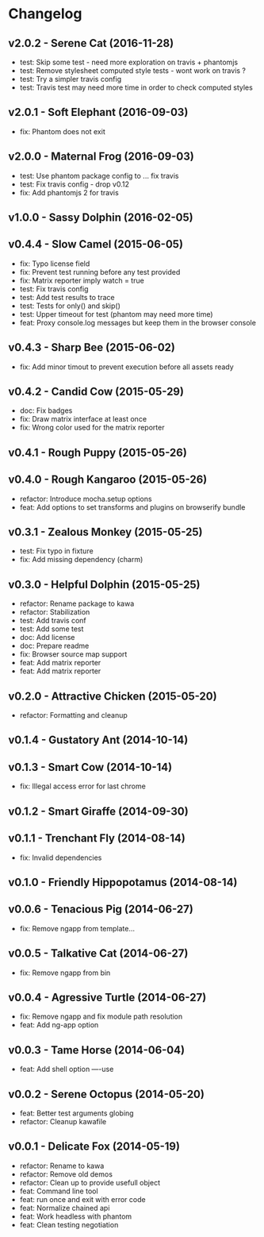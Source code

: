 Changelog
=========

v2.0.2 - Serene Cat (2016-11-28) 
----------------------------------------------------------------------

  - test: Skip some test - need more exploration on travis + phantomjs
  - test: Remove stylesheet computed style tests - wont work on travis ?
  - test: Try a simpler travis config
  - test: Travis test may need more time in order to check computed styles


v2.0.1 - Soft Elephant (2016-09-03) 
----------------------------------------------------------------------

  - fix: Phantom does not exit


v2.0.0 - Maternal Frog (2016-09-03) 
----------------------------------------------------------------------

  - test: Use phantom package config to ... fix travis
  - test: Fix travis config - drop v0.12
  - fix: Add phantomjs 2 for travis


v1.0.0 - Sassy Dolphin (2016-02-05) 
----------------------------------------------------------------------



v0.4.4 - Slow Camel (2015-06-05) 
----------------------------------------------------------------------

  - fix: Typo license field
  - fix: Prevent test running before any test provided
  - fix: Matrix reporter imply watch = true
  - test: Fix travis config
  - test: Add test results to trace
  - test: Tests for only() and skip()
  - test: Upper timeout for test (phantom may need more time)
  - feat: Proxy console.log messages but keep them in the browser console


v0.4.3 - Sharp Bee (2015-06-02) 
----------------------------------------------------------------------

  - fix: Add minor timout to prevent execution before all assets ready


v0.4.2 - Candid Cow (2015-05-29) 
----------------------------------------------------------------------

  - doc: Fix badges
  - fix: Draw matrix interface at least once
  - fix: Wrong color used for the matrix reporter


v0.4.1 - Rough Puppy (2015-05-26) 
----------------------------------------------------------------------



v0.4.0 - Rough Kangaroo (2015-05-26) 
----------------------------------------------------------------------

  - refactor: Introduce mocha.setup options
  - feat: Add options to set transforms and plugins on browserify bundle


v0.3.1 - Zealous Monkey (2015-05-25) 
----------------------------------------------------------------------

  - test: Fix typo in fixture
  - fix: Add missing dependency (charm)


v0.3.0 - Helpful Dolphin (2015-05-25) 
----------------------------------------------------------------------

  - refactor: Rename package to kawa
  - refactor: Stabilization
  - test: Add travis conf
  - test: Add some test
  - doc: Add license
  - doc: Prepare readme
  - fix: Browser source map support
  - feat: Add matrix reporter
  - feat: Add matrix reporter


v0.2.0 - Attractive Chicken (2015-05-20) 
----------------------------------------------------------------------

  - refactor: Formatting and cleanup


v0.1.4 - Gustatory Ant (2014-10-14) 
----------------------------------------------------------------------



v0.1.3 - Smart Cow (2014-10-14) 
----------------------------------------------------------------------

  - fix: Illegal access error for last chrome


v0.1.2 - Smart Giraffe (2014-09-30) 
----------------------------------------------------------------------



v0.1.1 - Trenchant Fly (2014-08-14) 
----------------------------------------------------------------------

  - fix: Invalid dependencies


v0.1.0 - Friendly Hippopotamus (2014-08-14) 
----------------------------------------------------------------------



v0.0.6 - Tenacious Pig (2014-06-27) 
----------------------------------------------------------------------

  - fix: Remove ngapp from template…


v0.0.5 - Talkative Cat (2014-06-27) 
----------------------------------------------------------------------

  - fix: Remove ngapp from bin


v0.0.4 - Agressive Turtle (2014-06-27) 
----------------------------------------------------------------------

  - fix: Remove ngapp and fix module path resolution
  - feat: Add ng-app option


v0.0.3 - Tame Horse (2014-06-04) 
----------------------------------------------------------------------

  - feat: Add shell option —-use


v0.0.2 - Serene Octopus (2014-05-20) 
----------------------------------------------------------------------

  - feat: Better test arguments globing
  - refactor: Cleanup kawafile


v0.0.1 - Delicate Fox (2014-05-19) 
----------------------------------------------------------------------

  - refactor: Rename to kawa
  - refactor: Remove old demos
  - refactor: Clean up to provide usefull object
  - feat: Command line tool
  - feat: run once and exit with error code
  - feat: Normalize chained api
  - feat: Work headless with phantom
  - feat: Clean testing negotiation



